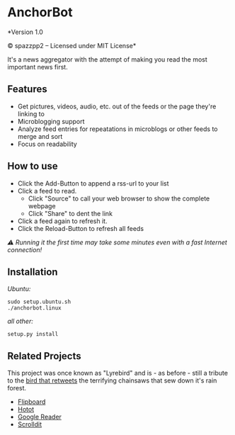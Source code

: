 AnchorBot
=========

*Version 1.0

© spazzpp2 – Licensed under MIT License*

It's a news aggregator with the attempt of making you read the most important news first.

Features
-------------

* Get pictures, videos, audio, etc. out of the feeds or the page they're linking to
* Microblogging support
* Analyze feed entries for repeatations in microblogs or other feeds to merge and sort
* Focus on readability

How to use
----------
* Click the Add-Button to append a rss-url to your list
* Click a feed to read.
  * Click "Source" to call your web browser to show the complete webpage
  * Click "Share" to dent the link
* Click a feed again to refresh it.
* Click the Reload-Button to refresh all feeds

*⚠ Running it the first time may take some minutes even with a fast Internet connection!*

Installation
------------
*Ubuntu:*

    sudo setup.ubuntu.sh
    ./anchorbot.linux

*all other:*

    setup.py install

Related Projects
----------------
This project was once known as "Lyrebird" and is - as before - still a tribute to the [bird that retweets](http://youtu.be/7XiQDgNUEMw) the terrifying chainsaws that sew down it's rain forest.

* [Flipboard](http://flipboard.com/)
* [Hotot](https://code.google.com/p/hotot)
* [Google Reader](http://reader.google.com/)
* [Scrolldit](http://scrolldit.com/)
